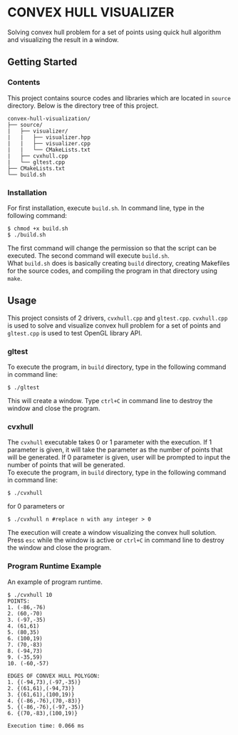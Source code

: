 # CONVEX HULL VISUALIZER
Solving convex hull problem for a set of points using quick hull algorithm and visualizing the result in a window.

## Getting Started
### Contents
This project contains source codes and libraries which are located in `source` directory. Below is the directory tree of this project.
```
convex-hull-visualization/
├── source/
|   ├── visualizer/
|   |   ├── visualizer.hpp
|   |   ├── visualizer.cpp
|   |   └── CMakeLists.txt
|   ├── cvxhull.cpp
|   └── gltest.cpp
├── CMakeLists.txt
└── build.sh
```
### Installation
For first installation, execute `build.sh`. In command line, type in the following command:
```
$ chmod +x build.sh
$ ./build.sh
```
The first command will change the permission so that the script can be executed. The second command will execute `build.sh`.  
What `build.sh` does is basically creating `build` directory, creating Makefiles for the source codes, and compiling the program in that directory using `make`.  

## Usage
This project consists of 2 drivers, `cvxhull.cpp` and `gltest.cpp`. `cvxhull.cpp` is used to solve and visualize convex hull problem for a set of points and `gltest.cpp` is used to test OpenGL library API.
### gltest
To execute the program, in `build` directory, type in the following command in command line:
```
$ ./gltest
```
This will create a window. Type `ctrl+C` in command line to destroy the window and close the program.
### cvxhull
The `cvxhull` executable takes 0 or 1 parameter with the execution. If 1 parameter is given, it will take the parameter as the number of points that will be generated. If 0 parameter is given, user will be prompted to input the number of points that will be generated.  
To execute the program, in `build` directory, type in the following command in command line:
```
$ ./cvxhull
```
for 0 parameters or
```
$ ./cvxhull n #replace n with any integer > 0
```
The execution will create a window visualizing the convex hull solution. Press `esc` while the window is active or `ctrl+C` in command line to destroy the window and close the program.
### Program Runtime Example
An example of program runtime.
```
$ ./cvxhull 10
POINTS:
1. (-86,-76)
2. (60,-70)
3. (-97,-35)
4. (61,61)
5. (80,35)
6. (100,19)
7. (70,-83)
8. (-94,73)
9. (-35,59)
10. (-60,-57)

EDGES OF CONVEX HULL POLYGON: 
1. {(-94,73),(-97,-35)}
2. {(61,61),(-94,73)}
3. {(61,61),(100,19)}
4. {(-86,-76),(70,-83)}
5. {(-86,-76),(-97,-35)}
6. {(70,-83),(100,19)}

Execution time: 0.066 ms
```
